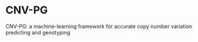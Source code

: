 # CNV-PG
CNV-PG: a machine-learning framework for accurate copy number variation predicting and genotyping
